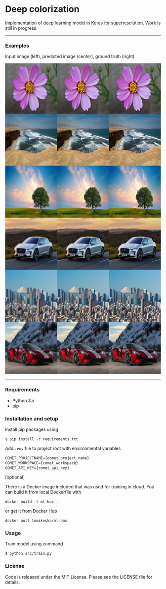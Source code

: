 # Deep colorization

Implementation of deep learning model in Keras for superresolution. Work is still in progress.

---

### Examples

Input image (left), predicted image (center), ground truth (right)

![](resources/preview.jpg)

---

### Requirements

- Python 3.x
- pip

### Installation and setup

Install pip packages using
```
$ pip install -r requirements.txt
```

Add `.env` file to project root with environmental variables
```
COMET_PROJECTNAME={comet_project_name}
COMET_WORKSPACE={comet_workspace}
COMET_API_KEY={comet_api_key}
```

[optional]

There is a Docker image included that was used for training in cloud. You can build it from local Dockerfile with
```
docker build -t ml-box .
```
or get it from Docker Hub
```
docker pull tomikeska/ml-box
```

### Usage

Train model using command
```
$ python src/train.py
```

### License

Code is released under the MIT License. Please see the LICENSE file for details.
